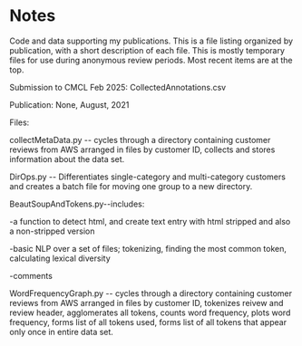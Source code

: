 # Notes
Code and data supporting my publications. This is a file listing organized by publication, with a short description of each file. This is mostly temporary files for use during anonymous review periods. Most recent items are at the top.

Submission to CMCL Feb 2025:
CollectedAnnotations.csv

Publication: 
None, August, 2021

Files:

collectMetaData.py -- cycles through a directory containing customer reviews from AWS arranged in files by customer ID, collects and stores information about the data set.

DirOps.py -- Differentiates single-category and multi-category customers and creates a batch file for moving one group to a new directory.

BeautSoupAndTokens.py--includes:

-a function to detect html, and create text entry with html stripped and also a non-stripped version
  
-basic NLP over a set of files; tokenizing, finding the most common token, calculating lexical diversity
  
-comments

WordFrequencyGraph.py -- cycles through a directory containing customer reviews from AWS arranged in files by customer ID, tokenizes reivew and review header, agglomerates all tokens, counts word frequency, plots word frequency, forms list of all tokens used, forms list of all tokens that appear only once in entire data set.


